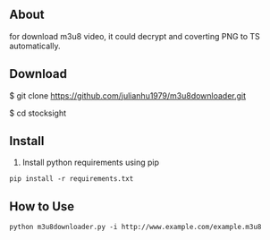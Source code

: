 ## About

for download m3u8 video, it could decrypt and coverting PNG to TS automatically. 

## Download

 $ git clone https://github.com/julianhu1979/m3u8downloader.git

 $ cd stocksight

## Install

1) Install python requirements using pip

`pip install -r requirements.txt`

## How to Use

`python m3u8downloader.py -i http://www.example.com/example.m3u8`
